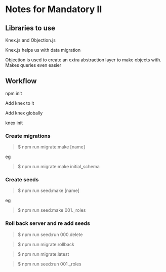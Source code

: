 # Notes for Mandatory II

## Libraries to use

Knex.js and Objection.js

Knex.js helps us with data migration


Objection is used to create an extra abstraction layer to make objects with.
Makes queries even easier


## Workflow

npm init

Add knex to it

Add knex globally

knex init

### Create migrations

> $ npm run migrate:make [name]

eg 

> $ npm run migrate:make initial_schema

### Create seeds

> $ npm run seed:make [name]

eg

> $ npm run seed:make 001._roles


### Roll back server and re add seeds

> $ npm run seed:run 000.delete

> $ npm run migrate:rollback

> $ npm run migrate:latest

> $ npm run seed:run 001._roles
